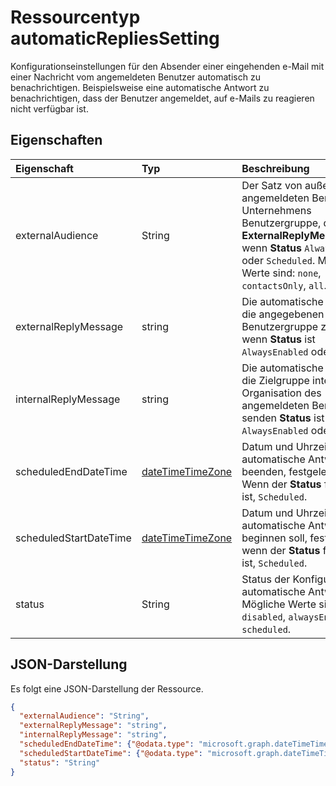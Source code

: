 # <a name="automaticrepliessetting-resource-type"></a>Ressourcentyp automaticRepliesSetting

Konfigurationseinstellungen für den Absender einer eingehenden e-Mail mit einer Nachricht vom angemeldeten Benutzer automatisch zu benachrichtigen. Beispielsweise eine automatische Antwort zu benachrichtigen, dass der Benutzer angemeldet, auf e-Mails zu reagieren nicht verfügbar ist. 


## <a name="properties"></a>Eigenschaften
| Eigenschaft     | Typ   |Beschreibung|
|:---------------|:--------|:----------|
|externalAudience|String| Der Satz von außerhalb des angemeldeten Benutzers Unternehmens Benutzergruppe, die **ExternalReplyMessage**erhält, wenn **Status** `AlwaysEnabled` oder `Scheduled`. Mögliche Werte sind: `none`, `contactsOnly`, `all`.|
|externalReplyMessage|string|Die automatische Antwort an die angegebenen externen Benutzergruppe zu senden, wenn **Status** ist `AlwaysEnabled` oder `Scheduled`.|
|internalReplyMessage|string|Die automatische Antwort an die Zielgruppe interne Organisation des angemeldeten Benutzers, senden **Status** ist `AlwaysEnabled` oder `Scheduled`. |
|scheduledEndDateTime|[dateTimeTimeZone](datetimetimezone.md)|Datum und Uhrzeit, die automatische Antworten zu beenden, festgelegt sind Wenn der **Status** festgelegt ist, `Scheduled`. |
|scheduledStartDateTime|[dateTimeTimeZone](datetimetimezone.md)|Datum und Uhrzeit, die automatische Antworten beginnen soll, festgelegt sind, wenn der **Status** festgelegt ist, `Scheduled`.|
|status|String|Status der Konfigurationen für automatische Antworten. Mögliche Werte sind: `disabled`, `alwaysEnabled`, `scheduled`.|

## <a name="json-representation"></a>JSON-Darstellung

Es folgt eine JSON-Darstellung der Ressource.

<!-- {
  "blockType": "resource",
  "optionalProperties": [

  ],
  "@odata.type": "microsoft.graph.automaticRepliesSetting"
}-->

```json
{
  "externalAudience": "String",
  "externalReplyMessage": "string",
  "internalReplyMessage": "string",
  "scheduledEndDateTime": {"@odata.type": "microsoft.graph.dateTimeTimeZone"},
  "scheduledStartDateTime": {"@odata.type": "microsoft.graph.dateTimeTimeZone"},
  "status": "String"
}

```

<!-- uuid: 8fcb5dbc-d5aa-4681-8e31-b001d5168d79
2015-10-25 14:57:30 UTC -->
<!-- {
  "type": "#page.annotation",
  "description": "automaticRepliesSetting resource",
  "keywords": "",
  "section": "documentation",
  "tocPath": ""
}-->